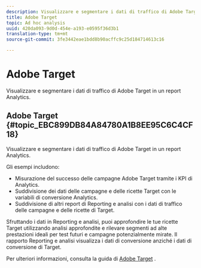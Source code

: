 ```yaml
---
description: Visualizzare e segmentare i dati di traffico di Adobe Target in un report Analytics.
title: Adobe Target
topic: Ad hoc analysis
uuid: 420da093-9d0d-454e-a193-e0595f36d3b1
translation-type: tm+mt
source-git-commit: 3fe3442eae1bdd8b90acffc9c25d184714613c16

---
```



# Adobe Target

Visualizzare e segmentare i dati di traffico di Adobe Target in un report Analytics.

## Adobe Target {#topic_EBC899DB84A84780A1B8EE95C6C4CF18}

Visualizzare e segmentare i dati di traffico di Adobe Target in un report Analytics.

Gli esempi includono:

* Misurazione del successo delle campagne Adobe Target tramite i KPI di Analytics.
* Suddivisione dei dati delle campagne e delle ricette Target con le variabili di conversione Analytics.
* Suddivisione di altri report di Reporting e analisi con i dati di traffico delle campagne e delle ricette di Target.

Sfruttando i dati in Reporting e analisi, puoi approfondire le tue ricette Target utilizzando analisi approfondite e rilevare segmenti ad alte prestazioni ideali per test futuri e campagne potenzialmente mirate. Il rapporto Reporting e analisi visualizza i dati di conversione anziché i dati di conversione di Target.

Per ulteriori informazioni, consulta la guida di [Adobe Target](https://docs.adobe.com/content/help/it-IT/target/using/target-home.html) .
